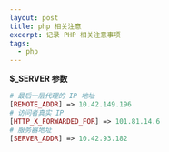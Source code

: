 ```yaml
---
layout: post
title: php 相关注意
excerpt: 记录 PHP 相关注意事项
tags:
  - php
---
```


**$_SERVER 参数**

```PHP
# 最后一层代理的 IP 地址
[REMOTE_ADDR] => 10.42.149.196
# 访问者真实 IP
[HTTP_X_FORWARDED_FOR] => 101.81.14.6
# 服务器地址
[SERVER_ADDR] => 10.42.93.182
```
